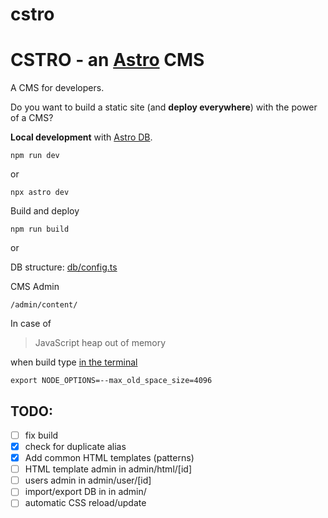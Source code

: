 # cstro

# CSTRO - an [Astro](https://astro.build/) CMS

A CMS for developers.

Do you want to build a static site (and **deploy everywhere**) with the power of a CMS?

**Local development** with [Astro DB](https://astro.build/db/).

`npm run dev`

or

`npx astro dev`

Build and deploy

`npm run build`

or


DB structure: [db/config.ts](db/config.ts)

CMS Admin

`/admin/content/`

In case of

> JavaScript heap out of memory

when build type [in the terminal](https://www.stevefenton.co.uk/blog/2023/07/astro-javascript-heap-out-of-memory/)

`export NODE_OPTIONS=--max_old_space_size=4096`


## TODO:
- [ ] fix build
- [x] check for duplicate alias
- [x] Add common HTML templates (patterns)
- [ ] HTML template admin in admin/html/[id]
- [ ] users admin in admin/user/[id]
- [ ] import/export DB in in admin/
- [ ] automatic CSS reload/update